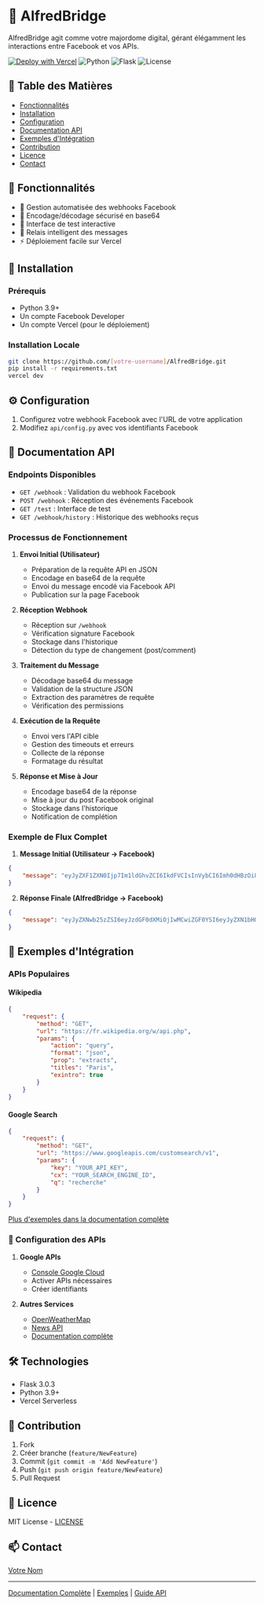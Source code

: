 # 🎩 AlfredBridge

AlfredBridge agit comme votre majordome digital, gérant élégamment les interactions entre Facebook et vos APIs.

[![Deploy with Vercel](https://vercel.com/button)](https://vercel.com/new/clone?repository-url=https%3A%2F%2Fgithub.com%2F[votre-username]%2FAlfredBridge)
![Python](https://img.shields.io/badge/python-3.9+-blue.svg)
![Flask](https://img.shields.io/badge/flask-3.0.3-green.svg)
![License](https://img.shields.io/badge/license-MIT-blue.svg)

## 📑 Table des Matières
- [Fonctionnalités](#-fonctionnalités)
- [Installation](#-installation)
- [Configuration](#-configuration)
- [Documentation API](#-documentation-api)
- [Exemples d'Intégration](#-exemples-dintégration)
- [Contribution](#-contribution)
- [Licence](#-licence)
- [Contact](#-contact)

## 🌟 Fonctionnalités

- 🤖 Gestion automatisée des webhooks Facebook
- 🔐 Encodage/décodage sécurisé en base64
- 🧪 Interface de test interactive
- 📡 Relais intelligent des messages
- ⚡ Déploiement facile sur Vercel

## 🚀 Installation

### Prérequis
- Python 3.9+
- Un compte Facebook Developer
- Un compte Vercel (pour le déploiement)

### Installation Locale
```bash
git clone https://github.com/[votre-username]/AlfredBridge.git
pip install -r requirements.txt
vercel dev
```

## ⚙️ Configuration

1. Configurez votre webhook Facebook avec l'URL de votre application
2. Modifiez `api/config.py` avec vos identifiants Facebook

## 📖 Documentation API

### Endpoints Disponibles
- `GET /webhook` : Validation du webhook Facebook
- `POST /webhook` : Réception des événements Facebook
- `GET /test` : Interface de test
- `GET /webhook/history` : Historique des webhooks reçus

### Processus de Fonctionnement

1. **Envoi Initial (Utilisateur)**
   - Préparation de la requête API en JSON
   - Encodage en base64 de la requête
   - Envoi du message encodé via Facebook API
   - Publication sur la page Facebook

2. **Réception Webhook**
   - Réception sur `/webhook`
   - Vérification signature Facebook
   - Stockage dans l'historique
   - Détection du type de changement (post/comment)

3. **Traitement du Message**
   - Décodage base64 du message
   - Validation de la structure JSON
   - Extraction des paramètres de requête
   - Vérification des permissions

4. **Exécution de la Requête**
   - Envoi vers l'API cible
   - Gestion des timeouts et erreurs
   - Collecte de la réponse
   - Formatage du résultat

5. **Réponse et Mise à Jour**
   - Encodage base64 de la réponse
   - Mise à jour du post Facebook original
   - Stockage dans l'historique
   - Notification de complétion

### Exemple de Flux Complet

1. **Message Initial (Utilisateur → Facebook)**
```json
{
    "message": "eyJyZXF1ZXN0Ijp7Im1ldGhvZCI6IkdFVCIsInVybCI6Imh0dHBzOi8vYXBpLmV4YW1wbGUuY29tIn19"
}
```

2. **Réponse Finale (AlfredBridge → Facebook)**
```json
{
    "message": "eyJyZXNwb25zZSI6eyJzdGF0dXMiOjIwMCwiZGF0YSI6eyJyZXN1bHQiOiJzdWNjZXNzIn19fQ=="
}
```

## 🔌 Exemples d'Intégration

### APIs Populaires

#### Wikipedia
```json
{
    "request": {
        "method": "GET",
        "url": "https://fr.wikipedia.org/w/api.php",
        "params": {
            "action": "query",
            "format": "json",
            "prop": "extracts",
            "titles": "Paris",
            "exintro": true
        }
    }
}
```

#### Google Search
```json
{
    "request": {
        "method": "GET",
        "url": "https://www.googleapis.com/customsearch/v1",
        "params": {
            "key": "YOUR_API_KEY",
            "cx": "YOUR_SEARCH_ENGINE_ID",
            "q": "recherche"
        }
    }
}
```

[Plus d'exemples dans la documentation complète](docs/API-EXAMPLES.md)

### 🔑 Configuration des APIs

1. **Google APIs**
   - [Console Google Cloud](https://console.cloud.google.com/)
   - Activer APIs nécessaires
   - Créer identifiants

2. **Autres Services**
   - [OpenWeatherMap](https://openweathermap.org/api)
   - [News API](https://newsapi.org/)
   - [Documentation complète](docs/API-KEYS.md)

## 🛠️ Technologies

- Flask 3.0.3
- Python 3.9+
- Vercel Serverless

## 🤝 Contribution

1. Fork
2. Créer branche (`feature/NewFeature`)
3. Commit (`git commit -m 'Add NewFeature'`)
4. Push (`git push origin feature/NewFeature`)
5. Pull Request

## 📝 Licence

MIT License - [LICENSE](LICENSE)

## 📫 Contact

[Votre Nom](https://twitter.com/votre_twitter)

---
[Documentation Complète](docs/README.md) | [Exemples](docs/EXAMPLES.md) | [Guide API](docs/API.md)